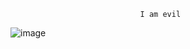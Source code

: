                                  I am evil 

![image](https://github.com/user-attachments/assets/ef3a6147-25e8-46e2-9335-099d5ffce669)


